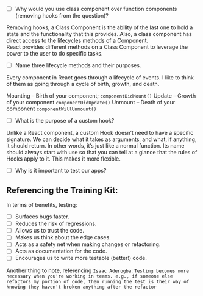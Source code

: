 - [ ] Why would you use class component over function components (removing hooks from the question)?

Removing hooks,  a Class Component is the ability of the last one to hold a state and the functionality that this provides. Also, a class component has direct access to the lifecycles methods of a Component.  
React provides different methods on a Class Component to leverage the power to the user to do specific tasks.


- [ ] Name three lifecycle methods and their purposes.

Every component in React goes through a lifecycle of events. I like to think of them as going through a cycle of birth, growth, and death.

Mounting – Birth of your component; `componentDidMount()`
Update – Growth of your component `componentDidUpdate()`
Unmount – Death of your component `componentWillUnmount()`


- [ ] What is the purpose of a custom hook?

Unlike a React component, a custom Hook doesn’t need to have a specific signature. We can decide what it takes as arguments, and what, if anything, it should return. In other words, it’s just like a normal function. Its name should always start with use so that you can tell at a glance that the rules of Hooks apply to it. This makes it more flexible.



- [ ] Why is it important to test our apps?

## Referencing the Training Kit:
In terms of benefits, testing:

- [ ] Surfaces bugs faster.
- [ ] Reduces the risk of regressions.
- [ ] Allows us to trust the code.
- [ ] Makes us think about the edge cases.
- [ ] Acts as a safety net when making changes or refactoring.
- [ ] Acts as documentation for the code.
- [ ] Encourages us to write more testable (better!) code.

Another thing to note, referencing `Isaac Aderogba`:
`Testing becomes more necessary when you're working in teams. e.g., if someone else refactors my portion of code, then running the test is their way of knowing they haven't broken anything after the refactor`